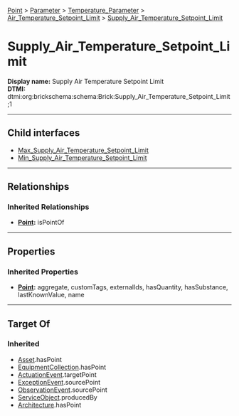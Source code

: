 [Point](../../../../Point.md) > [Parameter](../../../Parameter.md) > [Temperature_Parameter](../../Temperature_Parameter.md) > [Air_Temperature_Setpoint_Limit](../Air_Temperature_Setpoint_Limit.md) > [Supply_Air_Temperature_Setpoint_Limit](#)
# Supply_Air_Temperature_Setpoint_Limit

**Display name:** Supply Air Temperature Setpoint Limit<br />
**DTMI:** dtmi:org:brickschema:schema:Brick:Supply_Air_Temperature_Setpoint_Limit;1

---

## Child interfaces
* [Max_Supply_Air_Temperature_Setpoint_Limit](Max_Supply_Air_Temperature_Setpoint_Limit.md)
* [Min_Supply_Air_Temperature_Setpoint_Limit](Min_Supply_Air_Temperature_Setpoint_Limit.md)

---

## Relationships
### Inherited Relationships
* **[Point](../../../../Point.md):** isPointOf

---

## Properties
### Inherited Properties
* **[Point](../../../../Point.md):** aggregate, customTags, externalIds, hasQuantity, hasSubstance, lastKnownValue, name

---

## Target Of
### Inherited
* [Asset](../../../../../Asset/Asset.md).hasPoint
* [EquipmentCollection](../../../../../Collection/AssetCollection/EquipmentCollection/EquipmentCollection.md).hasPoint
* [ActuationEvent](../../../../../Event/PointEvent/ActuationEvent.md).targetPoint
* [ExceptionEvent](../../../../../Event/PointEvent/ExceptionEvent.md).sourcePoint
* [ObservationEvent](../../../../../Event/PointEvent/ObservationEvent.md).sourcePoint
* [ServiceObject](../../../../../Information/ServiceObject/ServiceObject.md).producedBy
* [Architecture](../../../../../Space/Architecture/Architecture.md).hasPoint
